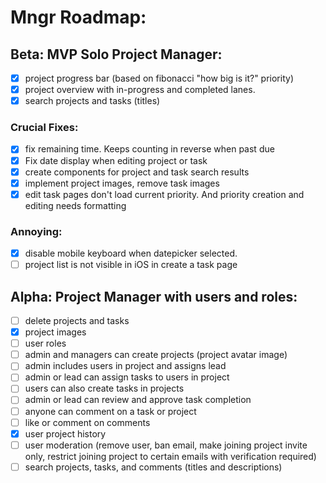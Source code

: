 # Mngr Roadmap:

## Beta: MVP Solo Project Manager:

- [x] project progress bar (based on fibonacci "how big is it?" priority)
- [x] project overview with in-progress and completed lanes.
- [x] search projects and tasks (titles)

### Crucial Fixes:

- [x] fix remaining time. Keeps counting in reverse when past due
- [x] Fix date display when editing project or task
- [x] create components for project and task search results
- [x] implement project images, remove task images
- [x] edit task pages don't load current priority. And priority creation and editing needs formatting

### Annoying:

- [x] disable mobile keyboard when datepicker selected.
- [ ] project list is not visible in iOS in create a task page

## Alpha: Project Manager with users and roles:

- [ ] delete projects and tasks
- [x] project images
- [ ] user roles
- [ ] admin and managers can create projects (project avatar image)
- [ ] admin includes users in project and assigns lead
- [ ] admin or lead can assign tasks to users in project
- [ ] users can also create tasks in projects
- [ ] admin or lead can review and approve task completion
- [ ] anyone can comment on a task or project
- [ ] like or comment on comments
- [x] user project history
- [ ] user moderation (remove user, ban email, make joining project invite only, restrict joining project to certain emails with verification required)
- [ ] search projects, tasks, and comments (titles and descriptions)
